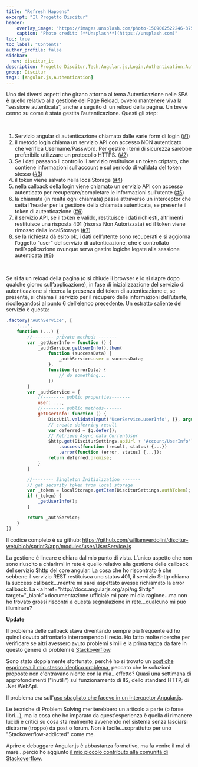 ```yaml
---
title: "Refresh Happens"
excerpt: "Il Progetto Discitur"
header:
    overlay_image: "https://images.unsplash.com/photo-1509062522246-3755977927d7?auto=format&fit=crop&w=1404&q=80"
    caption: "Photo credit: [**Unsplash**](https://unsplash.com)"
toc: true
toc_label: "Contents"
author_profile: false
sidebar:
  nav: discitur_it
description: Progetto Discitur,Tech,Angular.js,Login,Authentication,Autenticazione,token,localstorage
group: Discitur
tags: [Angular.js,Authentication]
---
```


<!-- Markup JSON-LD generato da Assistente per il markup dei dati strutturati di Google. -->
<script type="application/ld+json">
{
  "@context" : "http://schema.org",
  "@type" : "Article",
  "name" : "Refresh Happens (Angular.js Authentication)",
  "author" : {
    "@type" : "Person",
    "name" : "William Verdolini"
  },
  "datePublished" : "2014-02-03",
  "articleSection" : [ "Authentication", "Angular.js", "Login", "token" ],
  "url" : "http://williamverdolini.github.io/2014/02/03/discitur-Refresh_happens/"
}
</script>


Uno dei diversi aspetti che girano attorno al tema Autenticazione nelle SPA
è quello relativo alla gestione del Page Reload, ovvero mantenere viva la
“sessione autenticata”, anche a seguito di un reload della pagina. Un breve
cenno su come è stata gestita l’autenticazione. Questi gli step:

 

1. Servizio angular di autenticazione chiamato
     dalle varie form di login (<a href="https://github.com/williamverdolini/discitur-web/blob/sprint3/app/modules/user/UserService.js#L14" target="_blank">#1</a>)
2. il metodo login chiama un servizio API con
     accesso NON autenticato che verifica Username/Password. Per gestire i temi
     di sicurezza sarebbe preferibile utilizzare un protocollo HTTPS. (<a href="https://github.com/williamverdolini/discitur-web/blob/sprint3/app/modules/user/UserService.js#L69" target="_blank">#2</a>)
3. Se i dati passano il controllo il servizio
     restituisce un token criptato, che contiene informazioni sull’account e
     sul periodo di validata del token stesso (<a href="https://github.com/williamverdolini/discitur-web/blob/sprint3/app/modules/user/UserService.js#L93" target="_blank">#3</a>)
4. il token viene salvato nella localStorage (<a href="https://github.com/williamverdolini/discitur-web/blob/sprint3/app/modules/user/UserService.js#L45" target="_blank">#4</a>)
5. nella callback della login viene chiamato un
     servizio API con accesso autenticato per recuperare/completare le
     informazioni sull’utente (<a href="https://github.com/williamverdolini/discitur-web/blob/sprint3/app/modules/user/UserService.js#L95" target="_blank">#5</a>)
6. la chiamata (in realtà ogni chiamata) passa
     attraverso un interceptor che setta l’header per la gestione della
     chiamata autenticata, se presente il token di autenticazione (<a href="https://github.com/williamverdolini/discitur-web/blob/sprint3/app/modules/user/UserService.js#L210" target="_blank">#6</a>)
7. il servizio API, se il token è valido,
     restituisce i dati richiesti, altrimenti restituisce una risposta 401
     (risorsa Non Autorizzata) ed il token viene rimosso dalla localStorage (<a href="https://github.com/williamverdolini/discitur-web/blob/sprint3/app/modules/user/UserService.js#L157" target="_blank">#7</a>)
8. se la richiesta dà esito ok, i dati
     dell’utente sono recuperati e si aggiorna l’oggetto “user” del servizio di
     autenticazione, che è controllato nell’applicazione ovunque serva gestire
     logiche legate alla sessione autenticata (<a href="https://github.com/williamverdolini/discitur-web/blob/sprint3/app/modules/user/UserService.js#L152" target="_blank">#8</a>)

 

Se si fa un reload della pagina (o si chiude il browser e lo si riapre dopo
qualche giorno sull’applicazione), in fase di inizializzazione del servizio di
autenticazione si ricerca la presenza del token di autenticazione e, se presente,
si chiama il servizio per il recupero delle informazioni dell’utente,
ricollegandosi al punto 6 dell’elenco precedente. Un estratto saliente del
servizio è questa:

```js
.factory('AuthService', [
    '...',
    function (...) {
        //-------- private methods -------
        var _getUserInfo = function () {
            _authService.getUserInfo().then(
                function (successData) {
                    _authService.user = successData;
                },
                function (errorData) {
                    // do something...
                })
        }
        var _authService = {
            //-------- public properties-------
            user: ...,
            //-------- public methods-------
            getUserInfo: function () {
                DiscUtil.validateInput('UserService.userInfo', {}, arguments);
                // create deferring result
                var deferred = $q.defer();
                // Retrieve Async data CurrentUser        
                $http.get(DisciturSettings.apiUrl + 'Account/UserInfo')
                    .success(function (result, status) {...})
                    .error(function (error, status) {...});
                return deferred.promise;
            }
        }

        //-------- Singleton Initialization -------
        // get security token from local storage
        var _token = localStorage.getItem(DisciturSettings.authToken);
        if (_token) {
            _getUserInfo();
        }

        return _authService;
    }
])
```

Il codice completo è su github: <a href="https://github.com/williamverdolini/discitur-web/blob/sprint3/app/modules/user/UserService.js" target="_blank">https://github.com/williamverdolini/discitur-web/blob/sprint3/app/modules/user/UserService.js</a>

La gestione è lineare e chiara dal mio punto di vista. L’unico aspetto che
non sono riuscito a chiarirmi in rete è quello relativo alla gestione delle
callback del servizio $http del core angular. La cosa che ho riscontrato è che
sebbene il servizio REST restituisca uno status 401, il servizio $http chiama
la success callback…mentre mi sarei aspettato avesse richiamato la error
callback. La <a href="http://docs.angularjs.org/api/ng.$http" target="_blank">documentazione ufficiale</a> mi pare mi dia ragione…ma non ho trovato grossi riscontri a
questa segnalazione in rete…qualcuno mi può illuminare?

**Update**

Il problema delle callback stava diventando sempre più frequente ed ho quindi dovuto affrontarlo
interrompendo il resto. Ho fatto molte ricerche per verificare se altri avessero avuto problemi simili e la
prima tappa da fare in questo genere di problemi è <a href="http://stackoverflow.com/" target="_blank">Stackoverflow</a>.

Sono stato doppiamente sfortunato, perchè ho sì trovato un <a href="http://stackoverflow.com/questions/15888162/angularjs-http-error-function-never-called" target="_blank">post che esprimeva il mio stesso identico problema</a>,
peccato che le soluzioni proposte non c'entravano niente con la mia...effetto? Quasi una settimana di 
approfondimenti ("inutili") sul funzionamento di IIS, dello standard HTTP, di .Net WebApi.

Il problema era sull'<a href="https://github.com/williamverdolini/discitur-web/blob/sprint3/app/modules/main/DisciturApp.js#L119" target="_blank">uso sbagliato che facevo in un intercpetor Angular.js</a>.

Le tecniche di Problem Solving meriterebbero un articolo a parte (o forse libri...), ma la cosa che ho imparato da quest'esperienza è quella di rimanere lucidi e critici su cosa sta realmente avvenendo
nel sistema senza lasciarsi distrarre (troppo) da post o forum. Non è facile...soprattutto per uno "Stackoverflow-addicted" come me.

Aprire e debuggare Angular.js è abbastanza formativo, ma fa venire il mal di mare...perciò ho aggiunto <a href="http://stackoverflow.com/a/22425383/3316654" target="_blank">il mio
piccolo contributo alla comunità di Stackoverflow</a>. 